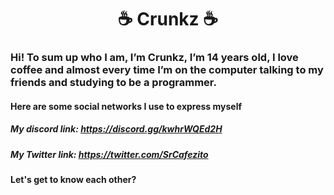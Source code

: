 <h1 align="center">☕ Crunkz ☕</h1>

### Hi! To sum up who I am, I’m Crunkz, I’m 14 years old, I love coffee and almost every time I’m on the computer talking to my friends and studying to be a programmer.

#### Here are some social networks I use to express myself

##### My discord link: https://discord.gg/kwhrWQEd2H
##### My Twitter link: https://twitter.com/SrCafezito

#### Let's get to know each other?
